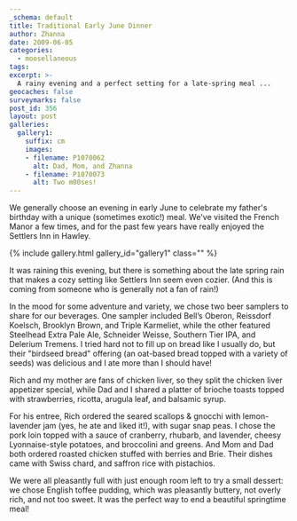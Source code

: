```yaml
---
_schema: default
title: Traditional Early June Dinner
author: Zhanna
date: 2009-06-05
categories:
  - moosellaneous
tags:
excerpt: >- 
  A rainy evening and a perfect setting for a late-spring meal ...
geocaches: false
surveymarks: false
post_id: 356
layout: post             
galleries:
  gallery1:
    suffix: cm
    images:
    - filename: P1070062
      alt: Dad, Mom, and Zhanna
    - filename: P1070073
      alt: Two m00ses!
---
```


We generally choose an evening in early June to celebrate my father's birthday with a unique (sometimes exotic!) meal. We've visited the French Manor a few times, and for the past few years have really enjoyed the Settlers Inn in Hawley.

{% include gallery.html gallery_id="gallery1" class="" %}

It was raining this evening, but there is something about the late spring rain that makes a cozy setting like Settlers Inn seem even cozier. (And this is coming from someone who is generally not a fan of rain!)

In the mood for some adventure and variety, we chose two beer samplers to share for our beverages. One sampler included Bell’s Oberon, Reissdorf Koelsch, Brooklyn Brown, and Triple Karmeliet, while the other featured Steelhead Extra Pale Ale, Schneider Weisse, Southern Tier IPA, and Delerium Tremens. I tried hard not to fill up on bread like I usually do, but their "birdseed bread" offering (an oat-based bread topped with a variety of seeds) was delicious and I ate more than I should have!

Rich and my mother are fans of chicken liver, so they split the chicken liver appetizer special, while Dad and I shared a platter of brioche toasts topped with strawberries, ricotta, arugula leaf, and balsamic syrup.

For his entree, Rich ordered the seared scallops & gnocchi with lemon-lavender jam (yes, he ate and liked it!), with sugar snap peas. I chose the pork loin topped with a sauce of cranberry, rhubarb, and lavender, cheesy Lyonnaise-style potatoes, and broccolini and greens. And Mom and Dad both ordered roasted chicken stuffed with berries and Brie. Their dishes came with Swiss chard, and saffron rice with pistachios.

We were all pleasantly full with just enough room left to try a small dessert: we chose English toffee pudding, which was pleasantly buttery, not overly rich, and not too sweet. It was the perfect way to end a beautiful springtime meal!

